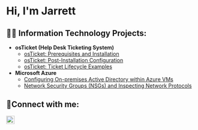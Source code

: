 <h1>Hi, I'm Jarrett</h1>

<h2>👨‍💻 Information Technology Projects:</h2>

- <b>osTicket (Help Desk Ticketing System)</b>
  - [osTicket: Prerequisites and Installation](https://github.com/WaterJAH/osticket-prereqs)
  - [osTicket: Post-Installation Configuration](https://github.com/WaterJAH/post-install-config)
  - [osTicket: Ticket Lifecycle Examples](https://github.com/WaterJAH/ticket-lifecycle)
- <b>Microsoft Azure</b>
  - [Configuring On-premises Active Directory within Azure VMs](https://github.com/WaterJAH/configure-ad)
  - [Network Security Groups (NSGs) and Inspecting Network Protocols](https://github.com/WaterJAH/azure-network-protocols)

<h2>🤳Connect with me:</h2>

[<img align="left" alt="Josh | LinkedIn" width="22px" src="https://cdn.jsdelivr.net/npm/simple-icons@v3/icons/linkedin.svg" />][linkedin]


[twitter]: https://twitter.com/Josh
[instagram]: https://www.instagram.com/Josh
[linkedin]: https://linkedin.com/in/Josh
